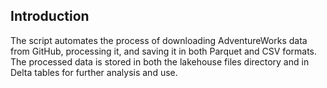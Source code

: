 ## Introduction
The script automates the process of downloading AdventureWorks data from GitHub, processing it, and saving it in both Parquet and CSV formats. The processed data is stored in both the lakehouse files directory and in Delta tables for further analysis and use.